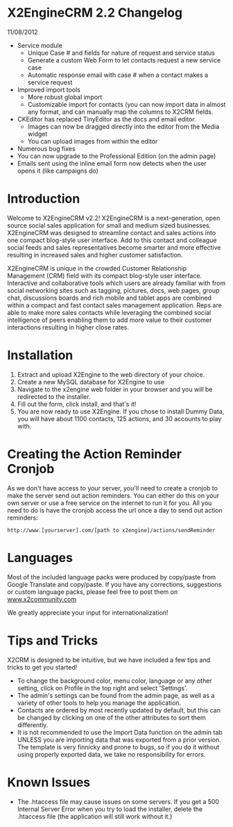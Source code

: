 # X2EngineCRM 2.2 Changelog #
11/08/2012
* Service module
	* Unique Case # and fields for nature of request and service status
	* Generate a custom Web Form to let contacts request a new service case
	* Automatic response email with case # when a contact makes a service request
* Improved import tools
	* More robust global import
	* Customizable import for contacts (you can now import data in almost any 
	  format, and can manually map the columns to X2CRM fields.
* CKEditor has replaced TinyEditor as the docs and email editor.
	* Images can now be dragged directly into the editor from the Media widget
	* You can upload images from within the editor
* Numerous bug fixes
* You can now upgrade to the Professional Edition (on the admin page)
* Emails sent using the inline email form now detects when the user opens it 
  (like campaigns do)


# Introduction #
Welcome to  X2EngineCRM v2.2!  X2EngineCRM is a next-generation,  open source
social sales application for small and medium sized businesses. X2EngineCRM was 
designed to streamline  contact and sales actions into  one  compact blog-style 
user interface.  Add to this  contact  and  colleague  social feeds  and  sales 
representatives  become  smarter  and  more  effective  resulting  in increased 
sales and higher customer satisfaction.

X2EngineCRM  is  unique  in the  crowded Customer Relationship Management (CRM) 
field with its compact blog-style user interface. Interactive and collaborative 
tools which users are already familiar with from  social networking  sites such 
as  tagging,  pictures,  docs,  web pages,  group chat,  discussions boards and 
rich  mobile and tablet apps are combined within a  compact  and  fast  contact 
sales management application. Reps are able to make  more  sales contacts while 
leveraging the combined  social intelligence of peers enabling them to add more 
value to their customer interactions resulting in higher close rates. 

# Installation #
1. Extract and upload X2Engine to the web directory of your choice.
2. Create a new MySQL database for X2Engine to use
3. Navigate to the x2engine web folder in your browser and you will be redirected to the installer.
4. Fill out the form, click install, and that's it!
5. You are now ready to use X2Engine. If you chose to install Dummy Data, you will have about 1100 contacts, 125 actions, and 30 accounts to play with.
   

# Creating the Action Reminder Cronjob #
As we don't have access to your server, you'll need to create a cronjob to make 
the server send out action reminders. You can either do this on your own server 
or use a free service on the internet to run it for you.  All you need to do is 
have the cronjob access the url once a day to send out action reminders:

    http://www.[yourserver].com/[path to x2engine]/actions/sendReminder

# Languages #
Most of the  included language packs were produced by  copy/paste  from  Google 
Translate and copy/paste.  If you have any  corrections,  suggestions or custom 
language packs, please feel free to post them on www.x2community.com

We greatly appreciate your input for internationalization!


# Tips and Tricks #
X2CRM  is designed to be intuitive,  but we have included a few tips and tricks 
to get you started!
* To change the background color,  menu color,  language  or any other setting, 
  click on Profile in the top right and select 'Settings'.
* The admin's settings  can be found from the admin page,  as well as a variety 
  of other tools to help you manage the application.
* Contacts are ordered by most  recently  updated  by default,  but this can be 
  changed by clicking on one of the other attributes to sort them differently.
* It is not recommended to use the Import Data function on the admin tab UNLESS 
  you are importing data that was exported from a  prior version.  The template 
  is very finnicky and prone to bugs,  so if you do it  without  using properly 
  exported data, we take no responsibility for errors.


# Known Issues #
- The  .htaccess  file  may  cause  issues  on  some  servers.  If  you  get  a 
  500 Internal Server Error  when you  try  to load the installer,  delete  the
  .htaccess file (the application will still work without it.)
